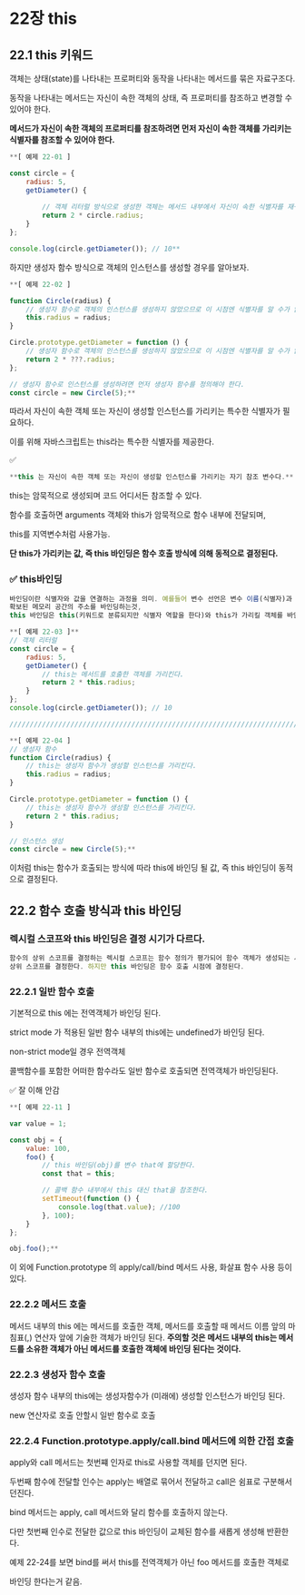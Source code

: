 # 22장 this

## 22.1 this 키워드

객체는 상태(state)를 나타내는 프로퍼티와 동작을 나타내는 메서드를 묶은 자료구조다.

동작을 나타내는 메서드는 자신이 속한 객체의 상태, 즉 프로퍼티를 참조하고 변경할 수 있어야 한다.

**메서드가 자신이 속한 객체의 프로퍼티를 참조하려면 먼저 자신이 속한 객체를 가리키는 식별자를 참조할 수 있어야 한다.**

```jsx
**[ 예제 22-01 ]

const circle = {
	radius: 5,
	getDiameter() {
	
		// 객체 리터럴 방식으로 생성한 객체는 메서드 내부에서 자신이 속한 식별자를 재귀적으로 참조할 수 있다.
		return 2 * circle.radius;
	}
};

console.log(circle.getDiameter()); // 10**
```

하지만 생성자 함수 방식으로 객체의 인스턴스를 생성할 경우를 알아보자.

```jsx
**[ 예제 22-02 ]

function Circle(radius) {
	// 생성자 함수로 객체의 인스턴스를 생성하지 않았으므로 이 시점엔 식별자를 알 수가 없다.
	this.radius = radius;
}

Circle.prototype.getDiameter = function () {
	// 생성자 함수로 객체의 인스턴스를 생성하지 않았으므로 이 시점엔 식별자를 알 수가 없다.
	return 2 * ???.radius;
};

// 생성자 함수로 인스턴스를 생성하려면 먼저 생성자 함수를 정의해야 한다.
const circle = new Circle(5);**
```

따라서 자신이 속한 객체 또는 자신이 생성할 인스턴스를 가리키는 특수한 식별자가 필요하다.

이를 위해 자바스크립트는 this라는 특수한 식별자를 제공한다.

✅

```jsx
**this 는 자신이 속한 객체 또는 자신이 생성할 인스턴스를 가리키는 자기 참조 변수다.**
```

this는 암묵적으로 생성되며 코드 어디서든 참조할 수 있다.

함수를 호출하면 arguments 객체와 this가 암묵적으로 함수 내부에 전달되며, 

this를 지역변수처럼 사용가능.

**단 this가 가리키는 값, 즉 this 바인딩은 함수 호출 방식에 의해 동적으로 결정된다.**

### ✅ this바인딩

```jsx
바인딩이란 식별자와 값을 연결하는 과정을 의미. 예를들어 변수 선언은 변수 이름(식별자)과
확보된 메모리 공간의 주소를 바인딩하는것, 
this 바인딩은 this(키워드로 분류되지만 식별자 역할을 한다)와 this가 가리킬 객체를 바인딩.
```

```jsx
**[ 예제 22-03 ]**
// 객체 리터럴
const circle = {
	radius: 5,
	getDiameter() {
		// this는 메서드를 호출한 객체를 가리킨다.
		return 2 * this.radius;
	}
};
console.log(circle.getDiameter()); // 10

////////////////////////////////////////////////////////////////////////////////

**[ 예제 22-04 ]
// 생성자 함수
function Circle(radius) {
	// this는 생성자 함수가 생성할 인스턴스를 가리킨다.
	this.radius = radius;
}

Circle.prototype.getDiameter = function () {
	// this는 생성자 함수가 생성할 인스턴스를 가리킨다.
	return 2 * this.radius;		
}

// 인스턴스 생성
const circle = new Circle(5);**
```

이처럼 this는 함수가 호출되는 방식에 따라 this에 바인딩 될 값, 즉 this 바인딩이 동적으로 결정된다.

## 22.2 함수 호출 방식과 this 바인딩

### 렉시컬 스코프와 this 바인딩은 결정 시기가 다르다.

```jsx
함수의 상위 스코프를 결정하는 렉시컬 스코프는 함수 정의가 평가되어 함수 객체가 생성되는 시점에
상위 스코프를 결정한다. 하지만 this 바인딩은 함수 호출 시점에 결정된다.
```

### 22.2.1 일반 함수 호출

기본적으로 this 에는 전역객체가 바인딩 된다.

strict mode 가 적용된 일반 함수 내부의 this에는 undefined가 바인딩 된다.

non-strict mode일 경우 전역객체

콜백함수를 포함한 어떠한 함수라도 일반 함수로 호출되면 전역객체가 바인딩된다.

✅ 잘 이해 안감

```jsx
**[ 예제 22-11 ]

var value = 1;

const obj = {
	value: 100,
	foo() {
		// this 바인딩(obj)를 변수 that에 할당한다.
		const that = this;

		// 콜백 함수 내부에서 this 대신 that을 참조한다.
		setTimeout(function () {
			console.log(that.value); //100
		}, 100);
	}
};

obj.foo();**
```

이 외에 Function.prototype 의 apply/call/bind 메서드 사용, 화살표 함수 사용 등이 있다.

### 22.2.2 메서드 호출

메서드 내부의 this 에는 메서드를 호출한 객체, 메서드를 호출할 때 메서드 이름 앞의 마침표(,) 연산자 앞에 기술한 객체가 바인딩 된다. **주의할 것은 메서드 내부의 this는 메서드를 소유한 객체가 아닌 메서드를 호출한 객체에 바인딩 된다는 것이다.**

### **22.2.3 생성자 함수 호출**

생성자 함수 내부의 this에는 생성자함수가 (미래에) 생성할 인스턴스가 바인딩 된다.

new 연산자로 호출 안할시 일반 함수로 호출

### 22.2.4 Function.prototype.apply/call.bind 메서드에 의한 간접 호출

apply와 call 메서드는 첫번쨰 인자로 this로 사용할 객체를 던지면 된다.

두번째 함수에 전달할 인수는 apply는 배열로 묶어서 전달하고 call은 쉼표로 구분해서 던진다. 

bind 메서드는 apply, call 메서드와 달리 함수를 호출하지 않는다.

다만 첫번째 인수로 전달한 값으로 this 바인딩이 교체된 함수를 새롭게 생성해 반환한다.

예제 22-24를 보면 bind를 써서 this를 전역객체가 아닌 foo 메서드를 호출한 객체로

바인딩 한다는거 같음.